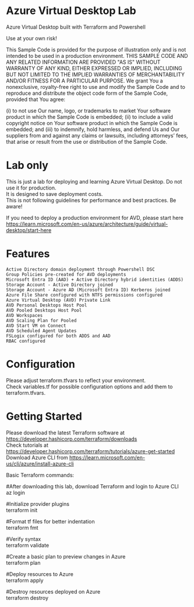 # Azure Virtual Desktop Lab
Azure Virtual Desktop built with Terraform and Powershell

Use at your own risk!

This Sample Code is provided for the purpose of illustration only and is not intended to be used in a production environment.
THIS SAMPLE CODE AND ANY RELATED INFORMATION ARE PROVIDED "AS IS" WITHOUT WARRANTY OF ANY KIND, EITHER EXPRESSED OR IMPLIED, 
INCLUDING BUT NOT LIMITED TO THE IMPLIED WARRANTIES OF MERCHANTABILITY AND/OR FITNESS FOR A PARTICULAR PURPOSE.
We grant You a nonexclusive, royalty-free right to use and modify the Sample Code and to reproduce and distribute the object code form of the Sample Code, provided that You agree:

(i) to not use Our name, logo, or trademarks to market Your software product in which the Sample Code is embedded;
(ii) to include a valid copyright notice on Your software product in which the Sample Code is embedded;
and (iii) to indemnify, hold harmless, and defend Us and Our suppliers from and against any claims or lawsuits, including attorneys’ fees,
that arise or result from the use or distribution of the Sample Code.

# Lab only

This is just a lab for deploying and learning Azure Virtual Desktop. Do not use it for production.<br>
It is designed to save deployment costs.<br>
This is not following guidelines for performance and best practices. Be aware!

If you need to deploy a production environment for AVD, please start here <br>
https://learn.microsoft.com/en-us/azure/architecture/guide/virtual-desktop/start-here

# Features

```
Active Directory domain deployment through Powershell DSC
Group Policies pre-created for AVD deployments
Microsoft Entra ID (AAD) + Active Directory hybrid identities (ADDS)
Storage Account - Active Directory joined
Storage Account - Azure AD (Microsoft Entra ID) Kerberos joined
Azure File Share configured with NTFS permissions configured
Azure Virtual Desktop (AVD) Private Link
AVD Personal Desktops Host Pool
AVD Pooled Desktops Host Pool
AVD Workspaces
AVD Scaling Plan for Pooled
AVD Start VM on Connect
AVD Scheduled Agent Updates
FSLogix configured for both ADDS and AAD
RBAC configured
```

# Configuration

Please adjust terraform.tfvars to reflect your environment.<br>
Check variables.tf for possible configuration options and add them to terraform.tfvars.

# Getting Started

Please download the latest Terraform software at https://developer.hashicorp.com/terraform/downloads <br>
Check tutorials at https://developer.hashicorp.com/terraform/tutorials/azure-get-started <br>
Download Azure CLI from https://learn.microsoft.com/en-us/cli/azure/install-azure-cli

Basic Terraform commands:<br>

#After downloading this lab, download Terraform and login to Azure CLI<br>
az login

#Initialize provider plugins<br>
terraform init

#Format tf files for better indentation<br>
terraform fmt

#Verify syntax<br>
terraform validate

#Create a basic plan to preview changes in Azure<br>
terraform plan

#Deploy resources to Azure<br>
terraform apply

#Destroy resources deployed on Azure<br>
terraform destroy

